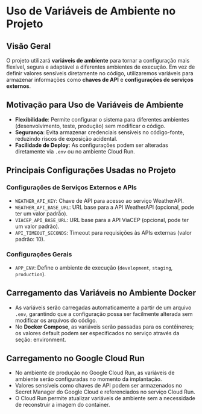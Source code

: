# Uso de Variáveis de Ambiente no Projeto

## **Visão Geral**

O projeto utilizará **variáveis de ambiente** para tornar a configuração mais flexível, segura e adaptável a diferentes ambientes de execução. Em vez de definir valores sensíveis diretamente no código, utilizaremos variáveis para armazenar informações como **chaves de API** e **configurações de serviços externos**.

## **Motivação para Uso de Variáveis de Ambiente**

- **Flexibilidade**: Permite configurar o sistema para diferentes ambientes (desenvolvimento, teste, produção) sem modificar o código.
- **Segurança**: Evita armazenar credenciais sensíveis no código-fonte, reduzindo riscos de exposição acidental.
- **Facilidade de Deploy**: As configurações podem ser alteradas diretamente via `.env` ou no ambiente Cloud Run.

## **Principais Configurações Usadas no Projeto**

### **Configurações de Serviços Externos e APIs**

- `WEATHER_API_KEY`: Chave de API para acesso ao serviço WeatherAPI.
- `WEATHER_API_BASE_URL`: URL base para a API WeatherAPI (opcional, pode ter um valor padrão).
- `VIACEP_API_BASE_URL`: URL base para a API ViaCEP (opcional, pode ter um valor padrão).
- `API_TIMEOUT_SECONDS`: Timeout para requisições às APIs externas (valor padrão: 10).

### **Configurações Gerais**

- `APP_ENV`: Define o ambiente de execução (`development`, `staging`, `production`).

## **Carregamento das Variáveis no Ambiente Docker**

- As variáveis serão carregadas automaticamente a partir de um arquivo `.env`, garantindo que a configuração possa ser facilmente alterada sem modificar os arquivos do código.
- No **Docker Compose**, as variáveis serão passadas para os contêineres; os valores default podem ser especificados no serviço através da seção: environment.

## **Carregamento no Google Cloud Run**

- No ambiente de produção no Google Cloud Run, as variáveis de ambiente serão configuradas no momento da implantação.
- Valores sensíveis como chaves de API podem ser armazenados no Secret Manager do Google Cloud e referenciados no serviço Cloud Run.
- O Cloud Run permite atualizar variáveis de ambiente sem a necessidade de reconstruir a imagem do container.

